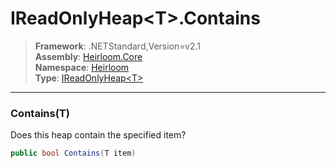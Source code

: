 # IReadOnlyHeap\<T>.Contains

> **Framework**: .NETStandard,Version=v2.1  
> **Assembly**: [Heirloom.Core][0]  
> **Namespace**: [Heirloom][0]  
> **Type**: [IReadOnlyHeap\<T>][1]  

--------------------------------------------------------------------------------

### Contains(T)

Does this heap contain the specified item?

```cs
public bool Contains(T item)
```

[0]: ..\Heirloom.Core.md
[1]: Heirloom.IReadOnlyHeap[T].md
